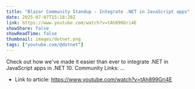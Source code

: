 ```yaml
---
title: "Blazor Community Standup - Integrate .NET in JavaScript apps"
date: 2025-07-07T15:18:28Z
link: https://www.youtube.com/watch?v=tAh899Gri4E
showShare: false
showReadTime: false
thumbnail: images/dotnet.png
tags: ["youtube.com/@dotnet"]
---
```

Check out how we've made it easier than ever to integrate .NET in JavaScript apps in .NET 10. Community Links: ...

- Link to article: https://www.youtube.com/watch?v=tAh899Gri4E